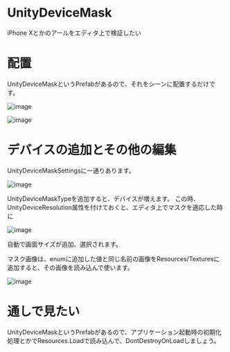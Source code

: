 # UnityDeviceMask
iPhone Xとかのアールをエディタ上で検証したい

# 配置

UnityDeviceMaskというPrefabがあるので、それをシーンに配置するだけです。

![image](https://user-images.githubusercontent.com/1702680/41350388-f875073e-6f4d-11e8-9f7c-73ea947a8bdb.png)

![image](https://user-images.githubusercontent.com/1702680/41350355-df57884e-6f4d-11e8-9030-933ecf5e4995.png)

# デバイスの追加とその他の編集

UnityDeviceMaskSettingsに一通りあります。

![image](https://user-images.githubusercontent.com/1702680/41350190-44ca8e52-6f4d-11e8-84d5-cacacdb2d9fa.png)

UnityDeviceMaskTypeを追加すると、デバイスが増えます。
この時、UnityDeviceResolution属性を付けておくと、エディタ上でマスクを適応した時に

![image](https://user-images.githubusercontent.com/1702680/41350286-9b2bc45a-6f4d-11e8-96bd-8cb2cdb7a20c.png)

自動で画面サイズが追加、選択されます。

マスク画像は、enumに追加した値と同じ名前の画像をResources/Texturesに追加すると、その画像を読み込んで使います。

![image](https://user-images.githubusercontent.com/1702680/41350405-04cd8ede-6f4e-11e8-9f7c-cf7ebed7207d.png)

# 通しで見たい

UnityDeviceMaskというPrefabがあるので、アプリケーション起動時の初期化処理とかでResources.Loadで読み込んで、DontDestroyOnLoadしましょう。
